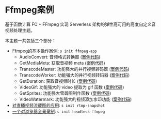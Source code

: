 # Ffmpeg案例

基于函数计算 FC + FFmpeg 实现 Serverless 架构的弹性高可用的高度自定义音视频处理主题。

本主题一共包括三个部分：

- [Ffmpeg的基本操作案例](./ffmpeg-app/src): `s init ffmpeg-app`
    - AudioConvert: 音频格式转换器 ([案例代码](./ffmpeg-app/src/functions/audio_convert))
    - GetMediaMeta: 获取音视频 meta ([案例代码](./ffmpeg-app/src/functions/get_multimedia_meta))
    - TranscodeMaster: 功能强大的并行视频转码器 ([案例代码](./ffmpeg-app/src/functions/transcode))
    - TranscodeWorker: 功能强大的并行视频转码器 ([案例代码](./ffmpeg-app/src/functions/transcode))
    - GetDuration: 获取音视频时长 ([案例代码](./ffmpeg-app/src/functions/get_duration))
    - VideoGif: 功能强大的 video 提取为 gif 函数 ([案例代码](./ffmpeg-app/src/functions/video_gif))
    - GetSprites: 功能强大雪碧图制作函数 ([案例代码](./ffmpeg-app/src/functions/get_sprites))
    - VideoWatermark: 功能强大的视频添加水印功能 ([案例代码](./ffmpeg-app/src/functions/video_watermark))
- [对直播视频流截图的应用](./rtmp-snapshot/src): `s init rtmp-snapshot`
- [一个对浏览器全景录制](./headless-ffmpeg/src): `s init headless-ffmpeg`


